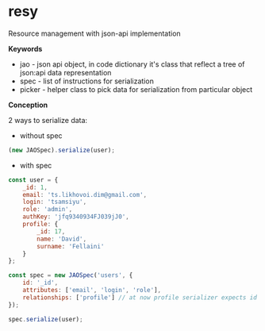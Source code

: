 # resy
Resource management with json-api implementation

**Keywords**
- jao - json api object, in code dictionary it's class that reflect a tree of json:api data representation
- spec - list of instructions for serialization
- picker - helper class to pick data for serialization from particular object

**Conception**

2 ways to serialize data:

- without spec
```js
(new JAOSpec).serialize(user);
```
- with spec
```js
const user = {
    _id: 1,
    email: 'ts.likhovoi.dim@gmail.com',
    login: 'tsamsiyu',
    role: 'admin',
    authKey: 'jfq9340934FJ039jJ0',
    profile: {
        _id: 17,
        name: 'David',
        surname: 'Fellaini'
    }
};

const spec = new JAOSpec('users', {
    id: '_id',
    attributes: ['email', 'login', 'role'],
    relationships: ['profile'] // at now profile serializer expects id named "id", read below to see how to fix it
});

spec.serialize(user);
```